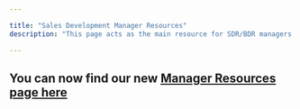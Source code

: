 ```yaml
---

title: "Sales Development Manager Resources"
description: "This page acts as the main resource for SDR/BDR managers."

---
```



## You can now find our new [Manager Resources page here](/handbook/marketing/sales-development/sales-development-tools/#sales-dev-manager-resources)
